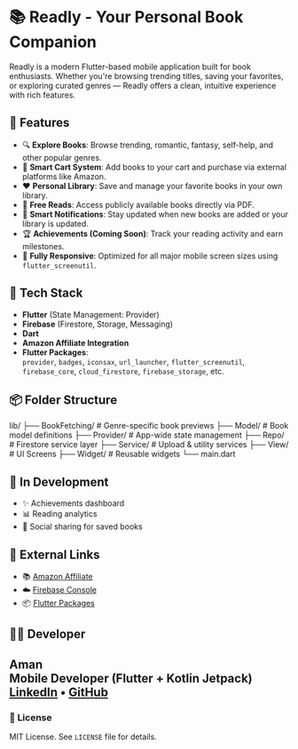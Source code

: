 # 📚 Readly - Your Personal Book Companion

Readly is a modern Flutter-based mobile application built for book enthusiasts. Whether you're browsing trending titles, saving your favorites, or exploring curated genres — Readly offers a clean, intuitive experience with rich features.

## 🚀 Features

- 🔍 **Explore Books**: Browse trending, romantic, fantasy, self-help, and other popular genres.
- 🛒 **Smart Cart System**: Add books to your cart and purchase via external platforms like Amazon.
- ❤️ **Personal Library**: Save and manage your favorite books in your own library.
- 📂 **Free Reads**: Access publicly available books directly via PDF.
- 🔔 **Smart Notifications**: Stay updated when new books are added or your library is updated.
- 🏆 **Achievements (Coming Soon)**: Track your reading activity and earn milestones.
- 📱 **Fully Responsive**: Optimized for all major mobile screen sizes using `flutter_screenutil`.

## 🧩 Tech Stack

- **Flutter** (State Management: Provider)
- **Firebase** (Firestore, Storage, Messaging)
- **Dart**
- **Amazon Affiliate Integration**
- **Flutter Packages**:  
  `provider`, `badges`, `iconsax`, `url_launcher`, `flutter_screenutil`, `firebase_core`, `cloud_firestore`, `firebase_storage`, etc.

## 📦 Folder Structure

lib/
├── BookFetching/ # Genre-specific book previews
├── Model/ # Book model definitions
├── Provider/ # App-wide state management
├── Repo/ # Firestore service layer
├── Service/ # Upload & utility services
├── View/ # UI Screens
├── Widget/ # Reusable widgets
└── main.dart

## 🧪 In Development

- ✨ Achievements dashboard
- 📊 Reading analytics
- 📱 Social sharing for saved books

## 🔗 External Links

- 📚 [Amazon Affiliate](https://affiliate-program.amazon.in/)
- ☁️ [Firebase Console](https://console.firebase.google.com/)
- 📦 [Flutter Packages](https://pub.dev/)

## 👨‍💻 Developer

**Aman**  
Mobile Developer (Flutter + Kotlin Jetpack)  
[LinkedIn](https://www.linkedin.com/in/aman-devkota-842b71374/) • [GitHub](https://github.com/Amanisarrived) 
---

### 📝 License

MIT License. See `LICENSE` file for details.
